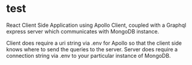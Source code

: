 # test
React Client Side Application using Apollo Client, coupled with a Graphql express server which communicates with MongoDB instance.

Client does require a uri string via .env for Apollo so that the client side knows where to send the queries to the server.
Server does require a connection string via .env to your particular instance of MongoDB.
